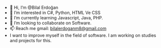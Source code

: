 - 👋 Hi, I’m @Bilal Erdoğan 
- 👀 I’m interested in C#, Python, HTML Ve CSS 
- 🌱 I’m currently learning Javascript, Java, PHP.
- 💞️ I’m looking to collaborate on  Software.
- 📫 Reach me  gmail: bilalerdoganm8@gmail.com
-  I want to improve myself in the field of software. I am working on studies and projects for this.

<!---
Bilal-erdgn/Bilal-erdgn is a ✨ special ✨ repository because its `README.md` (this file) appears on your GitHub profile.
You can click the Preview link to take a look at your changes.
--->
